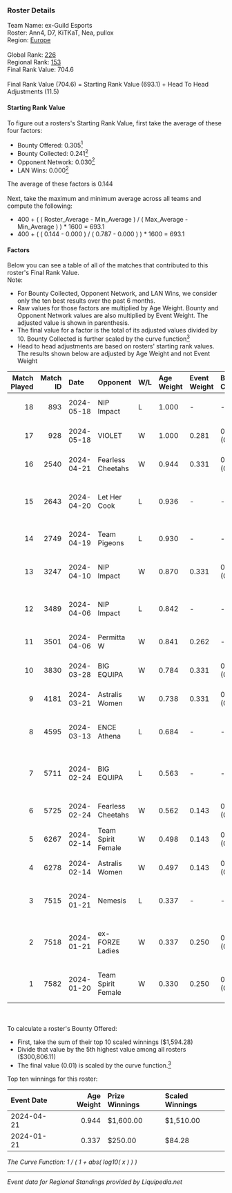 ### Roster Details<br />
Team Name: ex-Guild Esports<br />
Roster: Ann4, D7, KiTKaT, Nea, pullox<br />
Region: [Europe]( ../standings_europe.md)<br />
<br />
Global Rank: [226](../standings_global.md)<br />
Regional Rank: [153]( ../standings_europe.md)<br />
Final Rank Value:  704.6<br />
<br />
Final Rank Value (704.6) = Starting Rank Value (693.1) + Head To Head Adjustments (11.5)<br />

#### Starting Rank Value<br />
To figure out a rosters's Starting Rank Value, first take the average of these four factors:<br />
- Bounty Offered: 0.305[<sup>1</sup>](#table2)
- Bounty Collected: 0.241[<sup>2</sup>](#table1)
- Opponent Network: 0.030[<sup>2</sup>](#table1)
- LAN Wins: 0.000[<sup>2</sup>](#table1)

The average of these factors is 0.144<br />
<br />
Next, take the maximum and minimum average across all teams and compute the following:<br />
- 400 + ( ( Roster_Average - Min_Average ) / ( Max_Average - Min_Average ) ) * 1600 = 693.1
- 400 + ( ( 0.144 - 0.000 ) / ( 0.787 - 0.000 ) ) * 1600 = 693.1


#### Factors<br />
Below you can see a table of all of the matches that contributed to this roster's Final Rank Value.<br />
Note:<br />

- For Bounty Collected, Opponent Network, and LAN Wins, we consider only the ten best results over the past 6 months.
- Raw values for those factors are multiplied by Age Weight. Bounty and Opponent Network values are also multiplied by Event Weight. The adjusted value is shown in parenthesis.
- The final value for a factor is the total of its adjusted values divided by 10. Bounty Collected is further scaled by the curve function[<sup>3</sup>](#curveFunction)
- Head to head adjustments are based on rosters' starting rank values. The results shown below are adjusted by Age Weight and not Event Weight
<span id="table1"></span><br />


| Match Played | Match ID | Date       | Opponent           | W/L | Age Weight | Event Weight | Bounty Collected | Opponent Network | LAN Wins  | H2H Adj. | Roster                                     |
| -: | -: | :- | :- | :- | :- | :- | :- | :- | :- | -: | :- |
|           18 |      893 | 2024-05-18 | NIP Impact         | L   | 1.000      | -            | -                | -                | -         |   -14.74 | Ann4, D7, KiTKaT, Nea, pullox              |
|           17 |      928 | 2024-05-18 | VIOLET             | W   | 1.000      | 0.281        | 0.000 (0.000)    | 0.051 (0.014)    | 0 (0.000) |     6.94 | Ann4, D7, KiTKaT, Nea, pullox              |
|           16 |     2540 | 2024-04-21 | Fearless Cheetahs  | W   | 0.944      | 0.331        | 0.006 (0.002)    | 0.149 (0.046)    | 0 (0.000) |    14.92 | kr4sy, Ksu, t4tty, victoria, vilga         |
|           15 |     2643 | 2024-04-20 | Let Her Cook       | L   | 0.936      | -            | -                | -                | -         |   -18.97 | ASTRA, Joanana, ManeschijnX, meli, RacheLL |
|           14 |     2749 | 2024-04-19 | Team Pigeons       | L   | 0.930      | -            | -                | -                | -         |    -9.82 | Ann4, D7, KiTKaT, Nea, pullox              |
|           13 |     3247 | 2024-04-10 | NIP Impact         | W   | 0.870      | 0.331        | 0.007 (0.002)    | 0.303 (0.087)    | 0 (0.000) |    13.91 | aiM, jenkon, Nayomy, Qiyarah, ramziiN      |
|           12 |     3489 | 2024-04-06 | NIP Impact         | L   | 0.842      | -            | -                | -                | -         |   -13.95 | aiM, jenkon, Nayomy, Qiyarah, ramziiN      |
|           11 |     3501 | 2024-04-06 | Permitta W         | W   | 0.841      | 0.262        | -                | 0.051 (0.011)    | 0 (0.000) |     6.10 | amyb, Gaba, Mrs_Fire, pavlla, Tynka        |
|           10 |     3830 | 2024-03-28 | BIG EQUIPA         | W   | 0.784      | 0.331        | 0.002 (0.001)    | 0.267 (0.069)    | 0 (0.000) |    12.72 | Ann4, D7, KiTKaT, Nea, pullox              |
|            9 |     4181 | 2024-03-21 | Astralis Women     | W   | 0.738      | 0.331        | 0.003 (0.001)    | 0.054 (0.013)    | 0 (0.000) |     8.73 | Ann4, D7, KiTKaT, Nea, pullox              |
|            8 |     4595 | 2024-03-13 | ENCE Athena        | L   | 0.684      | -            | -                | -                | -         |   -11.15 | Aida, Emmsan, miLo, Waldee, xia            |
|            7 |     5711 | 2024-02-24 | BIG EQUIPA         | L   | 0.563      | -            | -                | -                | -         |    -9.23 | JennyR, juliano, kyossa, pauliiee, Zana    |
|            6 |     5725 | 2024-02-24 | Fearless Cheetahs  | W   | 0.562      | 0.143        | 0.006 (0.001)    | 0.149 (0.012)    | 0 (0.000) |     8.27 | Ann4, D7, KiTKaT, Nea, pullox              |
|            5 |     6267 | 2024-02-14 | Team Spirit Female | W   | 0.498      | 0.143        | 0.005 (0.000)    | 0.216 (0.015)    | 0 (0.000) |     7.34 | Ann4, D7, KiTKaT, Nea, pullox              |
|            4 |     6278 | 2024-02-14 | Astralis Women     | W   | 0.497      | 0.143        | 0.003 (0.000)    | -                | 0 (0.000) |     6.50 | Ann4, D7, KiTKaT, Nea, pullox              |
|            3 |     7515 | 2024-01-21 | Nemesis            | L   | 0.337      | -            | -                | -                | -         |    -6.22 | Ann4, D7, KiTKaT, kr4sylya, pullox         |
|            2 |     7518 | 2024-01-21 | ex-FORZE Ladies    | W   | 0.337      | 0.250        | 0.005 (0.000)    | 0.164 (0.014)    | 0 (0.000) |     5.07 | DeJaWoo, k175un4, sosya, Stormy, wieenn    |
|            1 |     7582 | 2024-01-20 | Team Spirit Female | W   | 0.330      | 0.250        | 0.005 (0.000)    | 0.216 (0.018)    | -         |     5.08 | Ann4, D7, KiTKaT, kr4sylya, pullox         |

<br />
<span id="table2"></span><br />
To calculate a roster's Bounty Offered:<br />

- First, take the sum of their top 10 scaled winnings ($1,594.28)
- Divide that value by the 5th highest value among all rosters ($300,806.11)
- The final value (0.01) is scaled by the curve function.[<sup>3</sup>](#curveFunction)

Top ten winnings for this roster:<br />

| Event Date | Age Weight | Prize Winnings | Scaled Winnings |
| :- | -: | :- | :- |
| 2024-04-21 |      0.944 | $1,600.00      | $1,510.00       |
| 2024-01-21 |      0.337 | $250.00        | $84.28          |


<span id="curveFunction"></span>_The Curve Function: 1 / ( 1 + abs( log10( x ) ) )_<br />

---
_Event data for Regional Standings provided by Liquipedia.net_<br />
